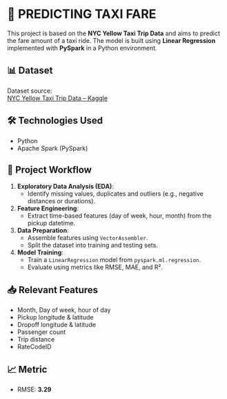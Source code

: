 # 🚖 PREDICTING TAXI FARE

This project is based on the **NYC Yellow Taxi Trip Data** and aims to predict the fare amount of a taxi ride. The model is built using **Linear Regression** implemented with **PySpark** in a Python environment.

## 📊 Dataset

Dataset source:  
[NYC Yellow Taxi Trip Data – Kaggle](https://www.kaggle.com/datasets/elemento/nyc-yellow-taxi-trip-data)

## 🛠️ Technologies Used

- Python
- Apache Spark (PySpark)

## 🔁 Project Workflow

1. **Exploratory Data Analysis (EDA)**:
   - Identify missing values, duplicates and outliers (e.g., negative distances or durations).
2. **Feature Engineering**:
   - Extract time-based features (day of week, hour, month) from the pickup datetime.
3. **Data Preparation**:
   - Assemble features using `VectorAssembler`.
   - Split the dataset into training and testing sets.
4. **Model Training**:
   - Train a `LinearRegression` model from `pyspark.ml.regression`.
   - Evaluate using metrics like RMSE, MAE, and R².

## 📥 Relevant Features

- Month, Day of week, hour of day
- Pickup longitude & latitude
- Dropoff longitude & latitude
- Passenger count
- Trip distance
- RateCodeID

## 📈 Metric

- RMSE: **3.29**
